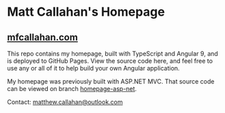 # Matt Callahan's Homepage

## [mfcallahan.com](https://mfcallahan.com)

This repo contains my homepage, built with TypeScript and Angular 9, and is deployed to GitHub Pages. View the source code here, and feel free to use any or all of it to help build your own Angular application.

My homepage was previously built with ASP.NET MVC. That source code can be viewed on branch [homepage-asp-net](https://github.com/mfcallahan/Homepage/tree/homepage-asp-net).

Contact: matthew.callahan@outlook.com
